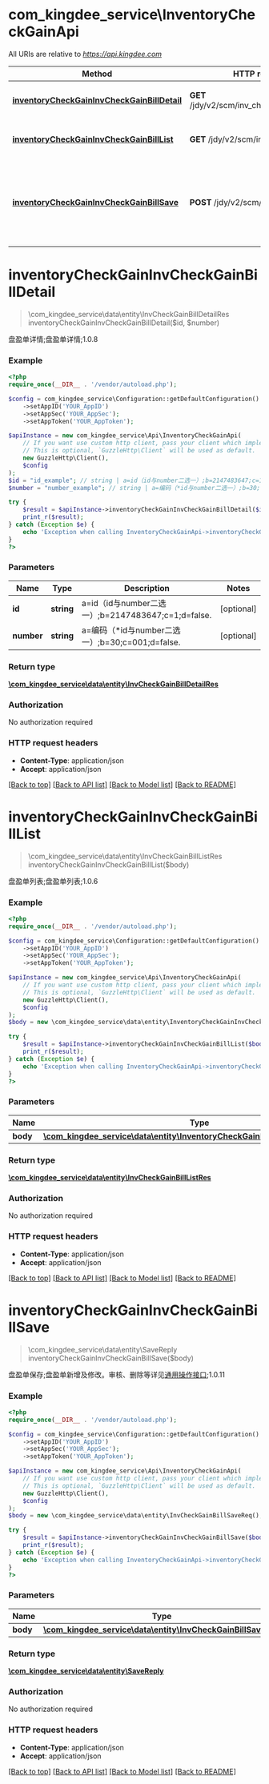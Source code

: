 # com_kingdee_service\InventoryCheckGainApi

All URIs are relative to *https://api.kingdee.com*

Method | HTTP request | Description
------------- | ------------- | -------------
[**inventoryCheckGainInvCheckGainBillDetail**](InventoryCheckGainApi.md#inventoryCheckGainInvCheckGainBillDetail) | **GET** /jdy/v2/scm/inv_check_gail_bill_detail | 盘盈单详情;盘盈单详情;1.0.8
[**inventoryCheckGainInvCheckGainBillList**](InventoryCheckGainApi.md#inventoryCheckGainInvCheckGainBillList) | **GET** /jdy/v2/scm/inv_check_gail_bill | 盘盈单列表;盘盈单列表;1.0.6
[**inventoryCheckGainInvCheckGainBillSave**](InventoryCheckGainApi.md#inventoryCheckGainInvCheckGainBillSave) | **POST** /jdy/v2/scm/inv_check_gail_bill | 盘盈单保存;盘盈单新增及修改。审核、删除等详见[通用操作接口](https://open.jdy.com/#/files/api/detail?index&#x3D;2&amp;categrayId&#x3D;3cc8ee9a663e11eda5c84b5d383a2b93&amp;id&#x3D;9e804b8c712511eda0b39f724d124b07);1.0.11


# **inventoryCheckGainInvCheckGainBillDetail**
> \com_kingdee_service\data\entity\InvCheckGainBillDetailRes inventoryCheckGainInvCheckGainBillDetail($id, $number)

盘盈单详情;盘盈单详情;1.0.8

### Example
```php
<?php
require_once(__DIR__ . '/vendor/autoload.php');

$config = com_kingdee_service\Configuration::getDefaultConfiguration()
    ->setAppID('YOUR_AppID')
    ->setAppSec('YOUR_AppSec');
    ->setAppToken('YOUR_AppToken');

$apiInstance = new com_kingdee_service\Api\InventoryCheckGainApi(
    // If you want use custom http client, pass your client which implements `GuzzleHttp\ClientInterface`.
    // This is optional, `GuzzleHttp\Client` will be used as default.
    new GuzzleHttp\Client(),
    $config
);
$id = "id_example"; // string | a=id（id与number二选一）;b=2147483647;c=1;d=false.
$number = "number_example"; // string | a=编码（*id与number二选一）;b=30;c=001;d=false.

try {
    $result = $apiInstance->inventoryCheckGainInvCheckGainBillDetail($id, $number);
    print_r($result);
} catch (Exception $e) {
    echo 'Exception when calling InventoryCheckGainApi->inventoryCheckGainInvCheckGainBillDetail: ', $e->getMessage(), PHP_EOL;
}
?>
```

### Parameters

Name | Type | Description  | Notes
------------- | ------------- | ------------- | -------------
 **id** | **string**| a&#x3D;id（id与number二选一）;b&#x3D;2147483647;c&#x3D;1;d&#x3D;false. | [optional]
 **number** | **string**| a&#x3D;编码（*id与number二选一）;b&#x3D;30;c&#x3D;001;d&#x3D;false. | [optional]

### Return type

[**\com_kingdee_service\data\entity\InvCheckGainBillDetailRes**](../Model/InvCheckGainBillDetailRes.md)

### Authorization

No authorization required

### HTTP request headers

 - **Content-Type**: application/json
 - **Accept**: application/json

[[Back to top]](#) [[Back to API list]](../../README.md#documentation-for-api-endpoints) [[Back to Model list]](../../README.md#documentation-for-models) [[Back to README]](../../README.md)

# **inventoryCheckGainInvCheckGainBillList**
> \com_kingdee_service\data\entity\InvCheckGainBillListRes inventoryCheckGainInvCheckGainBillList($body)

盘盈单列表;盘盈单列表;1.0.6

### Example
```php
<?php
require_once(__DIR__ . '/vendor/autoload.php');

$config = com_kingdee_service\Configuration::getDefaultConfiguration()
    ->setAppID('YOUR_AppID')
    ->setAppSec('YOUR_AppSec');
    ->setAppToken('YOUR_AppToken');

$apiInstance = new com_kingdee_service\Api\InventoryCheckGainApi(
    // If you want use custom http client, pass your client which implements `GuzzleHttp\ClientInterface`.
    // This is optional, `GuzzleHttp\Client` will be used as default.
    new GuzzleHttp\Client(),
    $config
);
$body = new \com_kingdee_service\data\entity\InventoryCheckGainInvCheckGainBillListReq(); // \com_kingdee_service\data\entity\InventoryCheckGainInvCheckGainBillListReq | 

try {
    $result = $apiInstance->inventoryCheckGainInvCheckGainBillList($body);
    print_r($result);
} catch (Exception $e) {
    echo 'Exception when calling InventoryCheckGainApi->inventoryCheckGainInvCheckGainBillList: ', $e->getMessage(), PHP_EOL;
}
?>
```

### Parameters

Name | Type | Description  | Notes
------------- | ------------- | ------------- | -------------
 **body** | [**\com_kingdee_service\data\entity\InventoryCheckGainInvCheckGainBillListReq**](../Model/InventoryCheckGainInvCheckGainBillListReq.md)|  | [optional]

### Return type

[**\com_kingdee_service\data\entity\InvCheckGainBillListRes**](../Model/InvCheckGainBillListRes.md)

### Authorization

No authorization required

### HTTP request headers

 - **Content-Type**: application/json
 - **Accept**: application/json

[[Back to top]](#) [[Back to API list]](../../README.md#documentation-for-api-endpoints) [[Back to Model list]](../../README.md#documentation-for-models) [[Back to README]](../../README.md)

# **inventoryCheckGainInvCheckGainBillSave**
> \com_kingdee_service\data\entity\SaveReply inventoryCheckGainInvCheckGainBillSave($body)

盘盈单保存;盘盈单新增及修改。审核、删除等详见[通用操作接口](https://open.jdy.com/#/files/api/detail?index=2&categrayId=3cc8ee9a663e11eda5c84b5d383a2b93&id=9e804b8c712511eda0b39f724d124b07);1.0.11

### Example
```php
<?php
require_once(__DIR__ . '/vendor/autoload.php');

$config = com_kingdee_service\Configuration::getDefaultConfiguration()
    ->setAppID('YOUR_AppID')
    ->setAppSec('YOUR_AppSec');
    ->setAppToken('YOUR_AppToken');

$apiInstance = new com_kingdee_service\Api\InventoryCheckGainApi(
    // If you want use custom http client, pass your client which implements `GuzzleHttp\ClientInterface`.
    // This is optional, `GuzzleHttp\Client` will be used as default.
    new GuzzleHttp\Client(),
    $config
);
$body = new \com_kingdee_service\data\entity\InvCheckGainBillSaveReq(); // \com_kingdee_service\data\entity\InvCheckGainBillSaveReq | 

try {
    $result = $apiInstance->inventoryCheckGainInvCheckGainBillSave($body);
    print_r($result);
} catch (Exception $e) {
    echo 'Exception when calling InventoryCheckGainApi->inventoryCheckGainInvCheckGainBillSave: ', $e->getMessage(), PHP_EOL;
}
?>
```

### Parameters

Name | Type | Description  | Notes
------------- | ------------- | ------------- | -------------
 **body** | [**\com_kingdee_service\data\entity\InvCheckGainBillSaveReq**](../Model/InvCheckGainBillSaveReq.md)|  |

### Return type

[**\com_kingdee_service\data\entity\SaveReply**](../Model/SaveReply.md)

### Authorization

No authorization required

### HTTP request headers

 - **Content-Type**: application/json
 - **Accept**: application/json

[[Back to top]](#) [[Back to API list]](../../README.md#documentation-for-api-endpoints) [[Back to Model list]](../../README.md#documentation-for-models) [[Back to README]](../../README.md)


